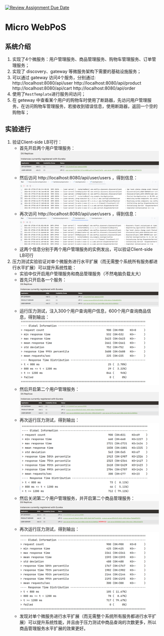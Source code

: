 [![Review Assignment Due Date](https://classroom.github.com/assets/deadline-readme-button-24ddc0f5d75046c5622901739e7c5dd533143b0c8e959d652212380cedb1ea36.svg)](https://classroom.github.com/a/IMEm063v)
# Micro WebPoS

## 系统介绍
1. 实现了4个微服务：用户管理服务、商品管理服务、购物车管理服务、订单管理服务；
2. 实现了 discovery、gateway 等微服务架构下需要的基础设施服务；
3. 可以通过 gateway 访问4个服务，分别通过:   
   http://localhost:8080/api/user
   http://localhost:8080/api/product
   http://localhost:8080/api/cart
   http://localhost:8080/api/order
4. 使用了`RestTemplate`进行服务间访问；
5. 在 geteway 中查看某个用户的购物车时使用了断路器，先访问用户管理服务，在访问购物车管理服务，若接收到错误信息，使用断路器，返回一个空的购物车；

## 实验进行
1. 验证Client-side LB可行：
   * 首先开启两个用户管理服务：![](two-user-server.png)
   * 然后访问 http://localhost:8080/api/user/users ，得到信息：![](user-server-1.png)
   * 再次访问 http://localhost:8080/api/user/users ，得到信息：![](user-server-2.png)
   * 这两个信息分别于两个用户管理服务的实例发出，可以验证Client-side LB可行
2. 压力测试实验验证对单个微服务进行水平扩展（而无需整个系统所有服务都进行水平扩展）可以提升系统性能：
   * 实验中仅开启用户管理服务和商品管理服务（不然电脑负载太大）
   * 首先只开启各一个服务：![](pressure-test-0-server.png)
   * 运行压力测试，注入300个用户查询用户信息，600个用户查询商品信息，得到输出：![](pressure-test-0-report.png)
   * 然后开启第二个用户管理服务：![](pressure-test-1-server.png)
   * 再次运行压力测试，得到输出：![](pressure-test-1-report.png)
   * 然后关闭第二个用户管理服务，并开启第二个商品管理服务：![](pressure-test-2-server.png)
   * 再次运行压力测试，得到输出：![](pressure-test-2-report.png)
   * 发现对单个微服务进行水平扩展（而无需整个系统所有服务都进行水平扩展）可以提升系统性能，并且由于压力测试中商品查询的次数更多，所以商品管理服务水平扩展的效果更好。